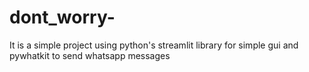 # dont_worry-
It is a simple project using python's streamlit library for simple gui and pywhatkit to send whatsapp messages
